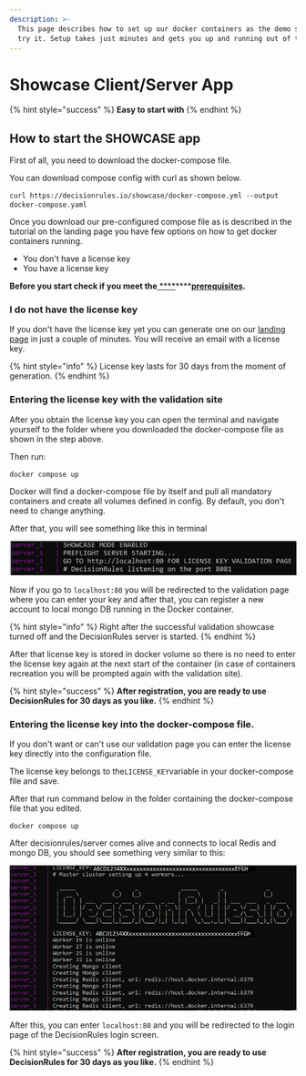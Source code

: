 ```yaml
---
description: >-
  This page describes how to set up our docker containers as the demo so you can
  try it. Setup takes just minutes and gets you up and running out of the box.
---
```


# Showcase Client/Server App

{% hint style="success" %}
**Easy to start with** 
{% endhint %}

## How to start the SHOWCASE app

First of all, you need to download the docker-compose file.

You can download compose config with curl as shown below.

```text
curl https://decisionrules.io/showcase/docker-compose.yml --output docker-compose.yaml
```

Once you download our pre-configured compose file as is described in the tutorial on the landing page you have few options on how to get docker containers running.

* You don't have a license key
* You have a license key

**Before you start check if you meet the**[ ****](https://app.gitbook.com/@decisionrules/s/docs/~/drafts/-MjdvQSMZTu19By95CbQ/on-premise-docker/server-container-and)\*\*\*\*[**prerequisites**](server-container-and.md)**.**

### I do not have the license key

If you don't have the license key yet you can generate one on our [landing page](https://decisionrules.io/on-premise#license) in just a couple of minutes. You will receive an email with a license key.

{% hint style="info" %}
License key lasts for 30 days from the moment of generation.
{% endhint %}

### Entering the license key with the validation site

After you obtain the license key you can open the terminal and navigate yourself to the folder where you downloaded the docker-compose file as shown in the step above.

Then run: 

```text
docker compose up
```

Docker will find a docker-compose file by itself and pull all mandatory containers and create all volumes defined in config. By default, you don't need to change anything. 

After that, you will see something like this in terminal

![Indication that license validation server is running](../.gitbook/assets/showcase_start.png)

Now if you go to `localhost:80` you will be redirected to the validation page where you can enter your key and after that, you can register a new account to local mongo DB running in the Docker container. 

{% hint style="info" %}
Right after the successful validation showcase turned off and the DecisionRules server is started.
{% endhint %}

After that license key is stored in docker volume so there is no need to enter the license key again at the next start of the container \(in case of containers recreation you will be prompted again with the validation site\).

{% hint style="success" %}
**After registration, you are ready to use DecisionRules for 30 days as you like.**
{% endhint %}

### Entering the license key into the docker-compose file.

If you don't want or can't use our validation page you can enter the license key directly into the configuration file.

The license key belongs to the`LICENSE_KEY`variable in your docker-compose file and save.

After that run command below in the folder containing the docker-compose file that you edited.

```text
docker compose up
```

After decisionrules/server comes alive and connects to local Redis and mongo DB, you should see something very similar to this:

![DecisionRules server welcome prompt](../.gitbook/assets/showcase_start%20%281%29.png)

After this, you can enter `localhost:80` and you will be redirected to the login page of the DecisionRules login screen.

{% hint style="success" %}
**After registration, you are ready to use DecisionRules for 30 days as you like.**
{% endhint %}

